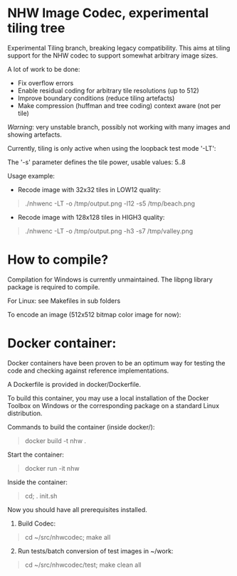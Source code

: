 NHW Image Codec, experimental tiling tree
==========================================

Experimental Tiling branch, breaking legacy compatibility.
This aims at tiling support for the NHW codec to support somewhat arbitrary
image sizes.

A lot of work to be done:

- Fix overflow errors
- Enable residual coding for arbitrary tile resolutions (up to 512)
- Improve boundary conditions (reduce tiling artefacts)
- Make compression (huffman and tree coding) context aware (not per tile)

*Warning*: very unstable branch, possibly not working with many images and
showing artefacts.

Currently, tiling is only active when using the loopback test mode '-LT':

The '-s' parameter defines the tile power, usable values: 5..8

Usage example:

* Recode image with 32x32 tiles in LOW12 quality:

> ./nhwenc -LT -o /tmp/output.png -l12 -s5 /tmp/beach.png

* Recode image with 128x128 tiles in HIGH3 quality:

> ./nhwenc -LT -o /tmp/output.png -h3 -s7 /tmp/valley.png

How to compile?
===============

Compilation for Windows is currently unmaintained.
The libpng library package is required to compile.

For Linux: see Makefiles in sub folders

To encode an image (512x512 bitmap color image for now):

Docker container:
=================

Docker containers have been proven to be an optimum way for testing
the code and checking against reference implementations.

A Dockerfile is provided in docker/Dockerfile.

To build this container, you may use a local installation of the
Docker Toolbox on Windows or the corresponding package on a standard
Linux distribution.

Commands to build the container (inside docker/):

> docker build -t nhw .

Start the container:
> docker run -it nhw

Inside the container:

> cd; . init.sh

Now you should have all prerequisites installed.

1) Build Codec:

> cd ~/src/nhwcodec; make all

2) Run tests/batch conversion of test images in ~/work:

> cd ~/src/nhwcodec/test; make clean all
